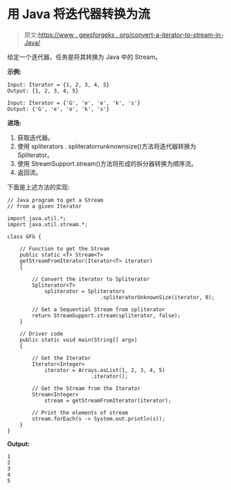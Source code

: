 # 用 Java 将迭代器转换为流

> 原文:[https://www . geesforgeks . org/convert-a-iterator-to-stream-in-Java/](https://www.geeksforgeeks.org/convert-an-iterator-to-stream-in-java/)

给定一个迭代器，任务是将其转换为 Java 中的 Stream。

**示例:**

```
Input: Iterator = {1, 2, 3, 4, 5}
Output: {1, 2, 3, 4, 5}

Input: Iterator = {'G', 'e', 'e', 'k', 's'}
Output: {'G', 'e', 'e', 'k', 's'}

```

**进场:**

1.  获取迭代器。
2.  使用 spliterators . spliteratorrunknownsize()方法将迭代器转换为 Spliterator。
3.  使用 StreamSupport.stream()方法将形成的拆分器转换为顺序流。
4.  返回流。

下面是上述方法的实现:

```
// Java program to get a Stream
// from a given Iterator

import java.util.*;
import java.util.stream.*;

class GFG {

    // Function to get the Stream
    public static <T> Stream<T>
    getStreamFromIterator(Iterator<T> iterator)
    {

        // Convert the iterator to Spliterator
        Spliterator<T>
            spliterator = Spliterators
                              .spliteratorUnknownSize(iterator, 0);

        // Get a Sequential Stream from spliterator
        return StreamSupport.stream(spliterator, false);
    }

    // Driver code
    public static void main(String[] args)
    {

        // Get the Iterator
        Iterator<Integer>
            iterator = Arrays.asList(1, 2, 3, 4, 5)
                           .iterator();

        // Get the Stream from the Iterator
        Stream<Integer>
            stream = getStreamFromIterator(iterator);

        // Print the elements of stream
        stream.forEach(s -> System.out.println(s));
    }
}
```

**Output:**

```
1
2
3
4
5

```